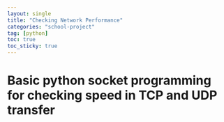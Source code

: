 ```yaml
---
layout: single
title: "Checking Network Performance"
categories: "school-project"
tag: [python]
toc: true
toc_sticky: true
---
```


# Basic python socket programming for checking speed in TCP and UDP transfer